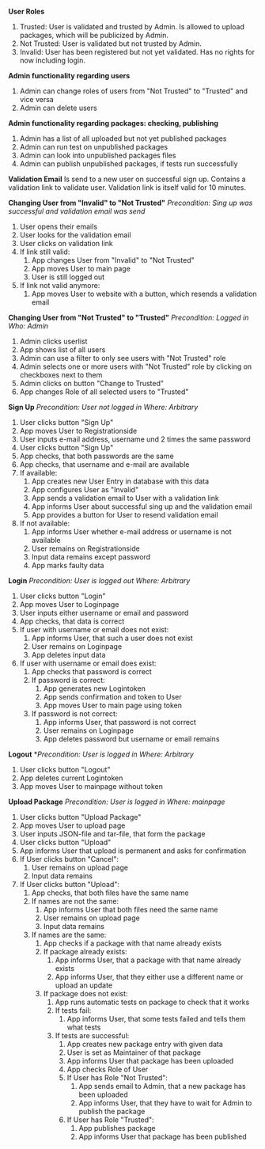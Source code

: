 **User Roles**
1. Trusted:
    User is validated and trusted by Admin. Is allowed to upload packages, which will be publicized by Admin.
2. Not Trusted:
    User is validated but not trusted by Admin.
3. Invalid:
    User has been registered but not yet validated. Has no rights for now including login.

**Admin functionality regarding users**
1. Admin can change roles of users from "Not Trusted" to "Trusted" and vice versa
2. Admin can delete users

**Admin functionality regarding packages: checking, publishing**
1. Admin has a list of all uploaded but not yet published packages
2. Admin can run test on unpublished packages
3. Admin can look into unpublished packages files
4. Admin can publish unpublished packages, if tests run successfully

**Validation Email**
Is send to a new user on successful sign up. Contains a validation link to validate user. Validation link is itself valid for 10 minutes.

**Changing User from "Invalid" to "Not Trusted"**
*Precondition: Sing up was successful and validation email was send*
1. User opens their emails
2. User looks for the validation email
3. User clicks on validation link
4. If link still valid:
    1. App changes User from "Invalid" to "Not Trusted"
    2. App moves User to main page
    3. User is still logged out
5. If link not valid anymore:
    1. App moves User to website with a button, which resends a validation email

**Changing User from "Not Trusted" to "Trusted"**
*Precondition: Logged in*
*Who: Admin*
1. Admin clicks userlist
2. App shows list of all users
3. Admin can use a filter to only see users with "Not Trusted" role
4. Admin selects one or more users with "Not Trusted" role by clicking on checkboxes next to them
5. Admin clicks on button "Change to Trusted"
6. App changes Role of all selected users to "Trusted"

**Sign Up**
*Precondition: User not logged in*
*Where: Arbitrary*
1. User clicks button "Sign Up"
2. App moves User to Registrationside
3. User inputs e-mail address, username und 2 times the same password
4. User clicks button "Sign Up"
5. App checks, that both passwords are the same
6. App checks, that username and e-mail are available
7. If available:
    1. App creates new User Entry in database with this data
    2. App configures User as "Invalid"
    3. App sends a validation email to User with a validation link
    4. App informs User about successful sing up and the validation email
    5. App provides a button for User to resend validation email
8. If not available:
    1. App informs User whether e-mail address or username is not available
    2. User remains on Registrationside
    3. Input data remains except password
    4. App marks faulty data

**Login**
*Precondition: User is logged out*
*Where: Arbitrary*
1. User clicks button "Login"
2. App moves User to Loginpage
3. User inputs either username or email and password
4. App checks, that data is correct
5. If user with username or email does not exist:
    1. App informs User, that such a user does not exist
    2. User remains on Loginpage
    3. App deletes input data
6. If user with username or email does exist:
    1. App checks that password is correct
    2. If password is correct:
        1. App generates new Logintoken
        2. App sends confirmation and token to User
        3. App moves User to main page using token
    3. If password is not correct:
        1. App informs User, that password is not correct
        2. User remains on Loginpage
        3. App deletes password but username or email remains

**Logout**
**Precondition: User is logged in*
*Where: Arbitrary*
1. User clicks button "Logout"
2. App deletes current Logintoken
3. App moves User to mainpage without token

**Upload Package**
*Precondition: User is logged in*
*Where: mainpage*
1. User clicks button "Upload Package"
2. App moves User to upload page
3. User inputs JSON-file and tar-file, that form the package
4. User clicks button "Upload"
5. App informs User that upload is permanent and asks for confirmation
6. If User clicks button "Cancel":
    1. User remains on upload page
    2. Input data remains
7. If User clicks button "Upload":
    1. App checks, that both files have the same name
    2. If names are not the same:
        1. App informs User that both files need the same name
        2. User remains on upload page
        3. Input data remains
    3. If names are the same:
        1. App checks if a package with that name already exists
        2. If package already exists:
            1. App informs User, that a package with that name already exists
            2. App informs User, that they either use a different name or upload an update
        3. If package does not exist:
            1. App runs automatic tests on package to check that it works
            2. If tests fail:
                1. App informs User, that some tests failed and tells them what tests
            3. If tests are successful:
                1. App creates new package entry with given data
                2. User is set as Maintainer of that package
                3. App informs User that package has been uploaded
                4. App checks Role of User
                5. If User has Role "Not Trusted":
                    1. App sends email to Admin, that a new package has been uploaded
                    2. App informs User, that they have to wait for Admin to publish the package
                6. If User has Role "Trusted":
                    1. App publishes package
                    2. App informs User that package has been published
